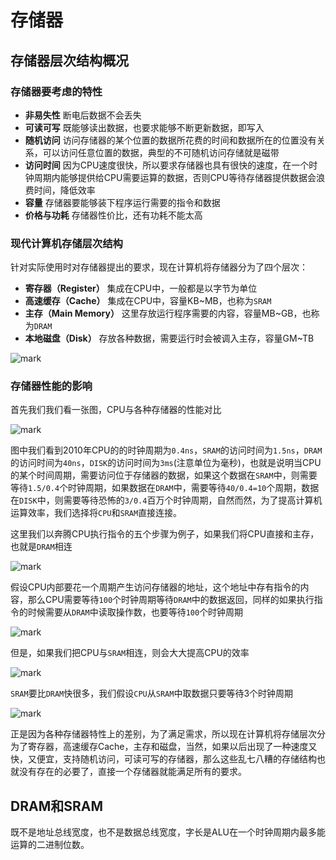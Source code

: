 # 存储器

## 存储器层次结构概况

### 存储器要考虑的特性

* **非易失性**    断电后数据不会丢失
* **可读可写**    既能够读出数据，也要求能够不断更新数据，即写入
* **随机访问**    访问存储器的某个位置的数据所花费的时间和数据所在的位置没有关系，可以访问任意位置的数据，典型的不可随机访问存储就是磁带
* **访问时间**    因为CPU速度很快，所以要求存储器也具有很快的速度，在一个时钟周期内能够提供给CPU需要运算的数据，否则CPU等待存储器提供数据会浪费时间，降低效率
* **容量**           存储器要能够装下程序运行需要的指令和数据
* **价格与功耗** 存储器性价比，还有功耗不能太高

### 现代计算机存储层次结构

针对实际使用时对存储器提出的要求，现在计算机将存储器分为了四个层次：

* **寄存器（Register）**  集成在CPU中，一般都是以字节为单位
* **高速缓存（Cache）**  集成在CPU中，容量KB~MB，也称为`SRAM`
* **主存（Main Memory）**  这里存放运行程序需要的内容，容量MB~GB，也称为`DRAM`
* **本地磁盘（Disk）**  存放各种数据，需要运行时会被调入主存，容量GM~TB

 ![mark](http://blog.oeino.cn/blog/20170301/155524002.png)



### 存储器性能的影响

首先我们我们看一张图，CPU与各种存储器的性能对比

![mark](http://blog.oeino.cn/blog/20170301/155530613.png)

图中我们看到2010年CPU的的时钟周期为`0.4ns`，`SRAM`的访问时间为`1.5ns`，`DRAM`的访问时间为`40ns`，`DISK`的访问时间为`3ms`(注意单位为毫秒)，也就是说明当CPU的某个时间周期，需要访问位于存储器的数据，如果这个数据在`SRAM`中，则需要等待`1.5/0.4`个时钟周期，如果数据在`DRAM`中，需要等待`40/0.4=10`个周期，数据在`DISK`中，则需要等待恐怖的`3/0.4`百万个时钟周期，自然而然，为了提高计算机运算效率，我们选择将`CPU`和`SRAM`直接连接。

这里我们以奔腾CPU执行指令的五个步骤为例子，如果我们将CPU直接和主存，也就是`DRAM`相连

 ![mark](http://blog.oeino.cn/blog/20170301/155538529.png)

假设CPU内部要花一个周期产生访问存储器的地址，这个地址中存有指令的内容，那么CPU需要等待`100`个时钟周期等待`DRAM`中的数据返回，同样的如果执行指令的时候需要从`DRAM`中读取操作数，也要等待`100`个时钟周期

 ![mark](http://blog.oeino.cn/blog/20170301/155547072.png)

但是，如果我们把CPU与`SRAM`相连，则会大大提高CPU的效率

 ![mark](http://blog.oeino.cn/blog/20170301/155554898.png)

`SRAM`要比`DRAM`快很多，我们假设`CPU`从`SRAM`中取数据只要等待3个时钟周期

 ![mark](http://blog.oeino.cn/blog/20170301/155603154.png)

正是因为各种存储器特性上的差别，为了满足需求，所以现在计算机将存储层次分为了寄存器，高速缓存Cache，主存和磁盘，当然，如果以后出现了一种速度又快，又便宜，支持随机访问，可读可写的存储器，那么这些乱七八糟的存储结构也就没有存在的必要了，直接一个存储器就能满足所有的要求。

## DRAM和SRAM

既不是地址总线宽度，也不是数据总线宽度，字长是ALU在一个时钟周期内最多能运算的二进制位数。




